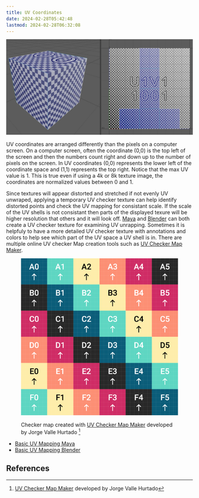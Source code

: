```yaml
---
title: UV Coordinates
date: 2024-02-28T05:42:48
lastmod: 2024-02-28T06:32:08
---
```


[![UV Cube in Maya with Checker Texture](./attachments/2024-02-28-uv-cube-checker-maya.jpg)](./attachments/2024-02-28-uv-cube-checker-maya.jpg)

UV coordinates are arranged differently than the pixels on a computer screen. On a computer screen, often the coordinate (0,0) is the top left of the screen and then the numbers count right and down up to the number of pixels on the screen. In UV coordinates (0,0) represents the lower left of the coordinate space and (1,1) represents the top right. Notice that the max UV value is 1. This is true even if using a 4k or 8k texture image, the coordinates are normalized values between 0 and 1.

Since textures will appear distorted and stretched if not evenly UV unwraped, applying a temporary UV checker texture can help identify distorted points and check the UV mapping for consistant scale. If the scale of the UV shells is not consistant then parts of the displayed texure will be higher resolution that others and it will look off. [Maya](./maya/maya.md) and [Blender](./blender/blender.md) can both create a UV checker texture for examining UV unrapping. Sometimes it is helpfuly to have a more detailed UV checker texture with annotations and colors to help see which part of the UV space a UV shell is in. There are multiple online UV checker Map creation tools such as [UV Checker Map Maker](https://uvchecker.vinzi.xyz/).

<figure>

[![UV Checker Map Texture](./attachments/2024-02-28-uv-checker-texture-example.png)](./attachments/2024-02-28-uv-checker-texture-example.png)

<figcaption>

Checker map created with [UV Checker Map Maker](https://uvchecker.vinzi.xyz/) developed by Jorge Valle Hurtado [^checker]

</figcaption>
</figure>

- [Basic UV Mapping Maya](./maya/uv-mapping-maya.md)
- [Basic UV Mapping Blender](./blender/uv-mapping-blender.md)

## References

[^checker]: [UV Checker Map Maker](https://uvchecker.vinzi.xyz/) developed by Jorge Valle Hurtado
